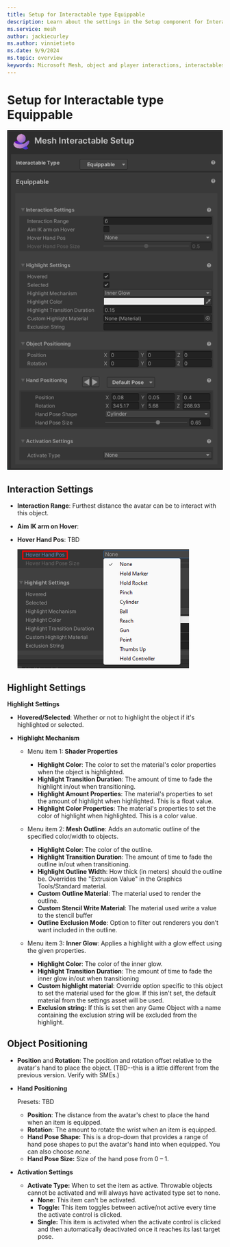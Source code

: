 ```yaml
---
title: Setup for Interactable type Equippable
description: Learn about the settings in the Setup component for Interactable type Equippable.
ms.service: mesh
author: jackiecurley
ms.author: vinnietieto
ms.date: 9/9/2024
ms.topic: overview
keywords: Microsoft Mesh, object and player interactions, interactables, manipulables, equippables, throwables, avatars, anchors, tethers, triggers, trigger volumes, grab, hold, throw, attach, Mesh emulator, emulator, Mesh Emulation, Basic
---
```


# Setup for Interactable type Equippable

![__________________](../../../../media/enhance-your-environment/object-player-interactions/interactable-types/003-interactable-setup-equippable.png)

## Interaction Settings

- **Interaction Range**: Furthest distance the avatar can be to interact with this object.

- **Aim IK arm on Hover**:

- **Hover Hand Pos**: TBD

    ![__________________](../../../../media/enhance-your-environment/object-player-interactions/interactable-types/002-hover-hand-position.png)

## Highlight Settings

**Highlight Settings**
- **Hovered/Selected**: Whether or not to highlight the object if it's highlighted or selected.
- **Highlight Mechanism**

    - Menu item 1: **Shader Properties**
        - **Highlight Color**: The color to set the material's color properties when the object is highlighted.
        - **Highlight Transition Duration**: The amount of time to fade the highlight in/out when transitioning.
        - **Highlight Amount Properties**: The material's properties to set the amount of highlight when highlighted. This is a float value.
        - **Highlight Color Properties**: The material's properties to set the color of highlight when highlighted. This is a color value.

    - Menu item 2: **Mesh Outline**: Adds an automatic outline of the specified color/width to objects.
        
        - **Highlight Color**: The color of the outline.
        - **Highlight Transition Duration**: The amount of time to fade the outline in/out when transitioning.
        - **Highlight Outline Width**: How thick (in meters) should the outline be. Overrides the "Extrusion Value" in the Graphics Tools/Standard material.
        - **Custom Outline Material**: The material used to render the outline.
        - **Custom Stencil Write Material**: The material used write a value to the stencil buffer
        - **Outline Exclusion Mode**: Option to filter out renderers you don’t want included in the outline.

    - Menu item 3: **Inner Glow**: Applies a highlight with a glow effect using the given properties.

        - **Highlight Color**: The color of the inner glow.
        - **Highlight Transition Duration**: The amount of time to fade the inner glow in/out when transitioning
        - **Custom highlight material**: Override option specific to this object to set the material used for the glow. If this isn't set, the default material from the settings asset will be used.
        -  **Exclusion string:** If this is set then any Game Object with a name containing the exclusion string will be excluded from the highlight.

## Object Positioning

- **Position** and **Rotation**: The position and rotation offset relative to the avatar's hand to place the object. (TBD--this is a little different from the previous version. Verify with SMEs.)


- **Hand Positioning**

    Presets: TBD

    - **Position**: The distance from the avatar's chest to place the hand when an item is equipped.  
    - **Rotation**: The amount to rotate the wrist when an item is equipped.  
    - **Hand Pose Shape:** This is a drop-down that provides a range of hand pose shapes to put the avatar's hand into when equipped. You can also choose *none*.
    - **Hand Pose Size:** Size of the hand pose from 0 – 1.  

- **Activation Settings**  

    - **Activate Type:** When to set the item as active. Throwable objects cannot be activated and will always have activated type set to none.
        - **None**: This item can't be activated.  
        - **Toggle:** This item toggles between active/not active every time the activate control is clicked.  
        - **Single:** This item is activated when the activate control is clicked and then automatically deactivated once it reaches its last target pose.
